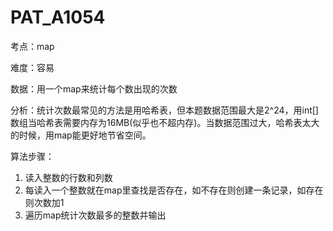 # PAT_A1054

考点：map

难度：容易

数据：用一个map来统计每个数出现的次数

分析：统计次数最常见的方法是用哈希表，但本题数据范围最大是2^24，用int[]数组当哈希表需要内存为16MB(似乎也不超内存)。当数据范围过大，哈希表太大的时候，用map能更好地节省空间。

算法步骤：
1. 读入整数的行数和列数
2. 每读入一个整数就在map里查找是否存在，如不存在则创建一条记录，如存在则次数加1
3. 遍历map统计次数最多的整数并输出
